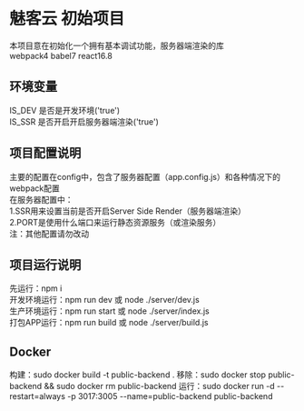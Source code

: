 # 魅客云 初始项目
本项目意在初始化一个拥有基本调试功能，服务器端渲染的库  
webpack4
babel7
react16.8

## 环境变量
IS_DEV 是否是开发环境('true')  
IS_SSR 是否开启开启服务器端渲染('true')  

## 项目配置说明
主要的配置在config中，包含了服务器配置（app.config.js）和各种情况下的webpack配置  
在服务器配置中：  
1.SSR用来设置当前是否开启Server Side Render（服务器端渲染）  
2.PORT是使用什么端口来运行静态资源服务（或渲染服务）  
注：其他配置请勿改动  

## 项目运行说明  
先运行：npm i  
开发环境运行：npm run dev 或 node ./server/dev.js  
生产环境运行：npm run start 或 node ./server/index.js  
打包APP运行：npm run build 或 node ./server/build.js  

## Docker
构建：sudo docker build -t public-backend . 
移除：sudo docker stop public-backend && sudo docker rm public-backend 
运行：sudo docker run -d --restart=always -p 3017:3005 --name=public-backend public-backend 
